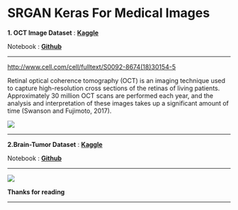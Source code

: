 # SRGAN Keras For Medical Images
**1. OCT Image Dataset** : [**Kaggle**](https://www.kaggle.com/paultimothymooney/kermany2018)

Notebook : [**Github**](https://nbviewer.jupyter.org/github/ashishpatel26/SRGAN-Keras-For-Medical-Images/blob/main/SRGAN_enhancing-oct-image-resolution.ipynb)

---

http://www.cell.com/cell/fulltext/S0092-8674(18)30154-5

Retinal optical coherence tomography (OCT) is an imaging technique used to capture high-resolution cross sections of the retinas of living patients. Approximately 30 million OCT scans are performed each year, and the analysis and interpretation of these images takes up a significant amount of time (Swanson and Fujimoto, 2017).

![](https://i.imgur.com/fSTeZMd.png)

---

**2.Brain-Tumor Dataset** : [**Kaggle**](https://www.kaggle.com/mayank1101sharma/braintumor)

Notebook : [**Github**](https://nbviewer.jupyter.org/github/ashishpatel26/SRGAN-Keras-For-Medical-Images/blob/main/SRGAN-on-brain-tumor-data.ipynb)

---

![](https://github.com/ashishpatel26/SRGAN-Keras-For-Medical-Images/raw/main/Image/Brainmri.jpg)

**Thanks for reading**

---

